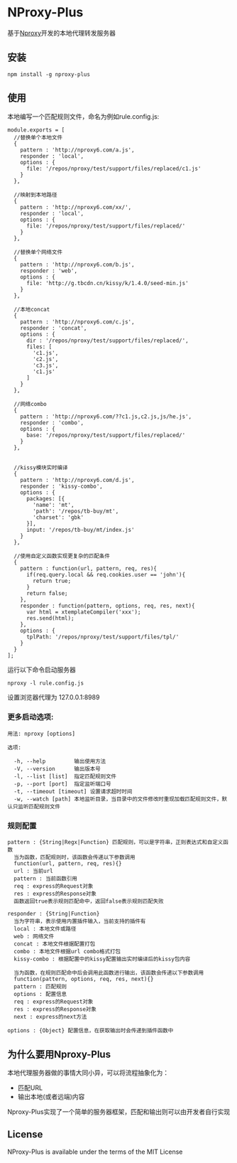 # NProxy-Plus

基于[Nproxy](https://github.com/goddyZhao/nproxy)开发的本地代理转发服务器

## 安装

    npm install -g nproxy-plus

## 使用 

本地编写一个匹配规则文件，命名为例如rule.config.js:

    
    module.exports = [
      //替换单个本地文件
      {
        pattern : 'http://nproxy6.com/a.js',
        responder : 'local',
        options : {
          file: '/repos/nproxy/test/support/files/replaced/c1.js'
        }
      },

      //映射到本地路径
      {
        pattern : 'http://nproxy6.com/xx/',
        responder : 'local',
        options : {
          file: '/repos/nproxy/test/support/files/replaced/'
        }
      },

      //替换单个网络文件
      {
        pattern : 'http://nproxy6.com/b.js',
        responder : 'web',
        options : {
          file: 'http://g.tbcdn.cn/kissy/k/1.4.0/seed-min.js'
        }
      },

      //本地concat
      {
        pattern : 'http://nproxy6.com/c.js',
        responder : 'concat',
        options : {
          dir : '/repos/nproxy/test/support/files/replaced/',
          files: [
            'c1.js',
            'c2.js',
            'c3.js',
            'c1.js'
          ]
        }
      },

      //网络combo
      {
        pattern : 'http://nproxy6.com/??c1.js,c2.js,js/he.js',
        responder : 'combo',
        options : {
          base: '/repos/nproxy/test/support/files/replaced/'
        }
      },


      //kissy模块实时编译
      {
        pattern : 'http://nproxy6.com/d.js',
        responder : 'kissy-combo',
        options : {
          packages: [{
            'name': 'mt',
            'path': '/repos/tb-buy/mt',
            'charset': 'gbk'
          }],
          input: '/repos/tb-buy/mt/index.js' 
        }
      },

      //使用自定义函数实现更复杂的匹配条件
      {
        pattern : function(url, pattern, req, res){
          if(req.query.local && req.cookies.user == 'john'){
            return true;
          }
          return false;
        },
        responder : function(pattern, options, req, res, next){
          var html = xtemplateCompiler('xxx');
          res.send(html);
        },
        options : {
          tplPath: '/repos/nproxy/test/support/files/tpl/'
        }
      }
    ];

运行以下命令启动服务器

    nproxy -l rule.config.js 

设置浏览器代理为 127.0.0.1:8989

### 更多启动选项:

    用法: nproxy [options]

    选项:

      -h, --help         输出使用方法
      -V, --version      输出版本号
      -l, --list [list]  指定匹配规则文件
      -p, --port [port]  指定监听端口号
      -t, --timeout [timeout] 设置请求超时时间
      -w, --watch [path] 本地监听目录，当目录中的文件修改时重现加载匹配规则文件，默认只监听匹配规则文件

### 规则配置
  
    pattern : {String|Regx|Function} 匹配规则，可以是字符串，正则表达式和自定义函数
      当为函数，匹配规则时，该函数会传递以下参数调用
      function(url, pattern, req, res){}
      url : 当前url
      pattern : 当前函数引用
      req : express的Request对象
      res : express的Response对象
      函数返回true表示规则匹配命中，返回false表示规则匹配失败

    responder : {String|Function} 
      当为字符串，表示使用内置插件输入，当前支持的插件有
      local : 本地文件或路径
      web : 网络文件
      concat : 本地文件根据配置打包
      combo : 本地文件根据url combo格式打包
      kissy-combo : 根据配置中的kissy配置输出实时编译后的kissy包内容

      当为函数，在规则匹配命中后会调用此函数进行输出，该函数会传递以下参数调用
      function(pattern, options, req, res, next){}
      pattern : 匹配规则
      options : 配置信息
      req : express的Request对象
      res : express的Response对象
      next : express的next方法

    options : {Object} 配置信息，在获取输出时会传递到插件函数中

## 为什么要用Nproxy-Plus

本地代理服务器做的事情大同小异，可以将流程抽象化为：

* 匹配URL
* 输出本地(或者远端)内容

Nproxy-Plus实现了一个简单的服务器框架，匹配和输出则可以由开发者自行实现



## License

NProxy-Plus is available under the terms of the MIT License
